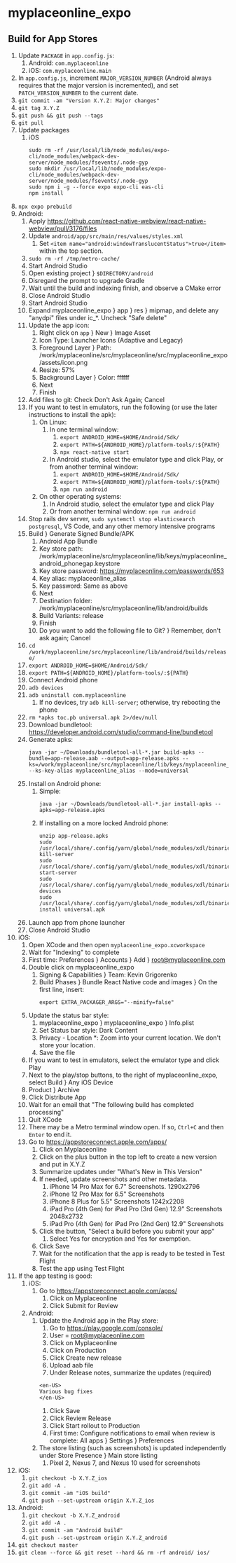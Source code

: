 # myplaceonline_expo

## Build for App Stores

1. Update `PACKAGE` in `app.config.js`:
    1. Android: `com.myplaceonline`
    1. iOS: `com.myplaceonline.main`
1. In `app.config.js`, increment `MAJOR_VERSION_NUMBER` (Android always requires that the major version is incremented), and set `PATCH_VERSION_NUMBER` to the current date.
1. `git commit -am "Version X.Y.Z: Major changes"`
1. `git tag X.Y.Z`
1. `git push && git push --tags`
1. `git pull`
1. Update packages
    1. iOS
       ```
       sudo rm -rf /usr/local/lib/node_modules/expo-cli/node_modules/webpack-dev-server/node_modules/fsevents/.node-gyp
       sudo mkdir /usr/local/lib/node_modules/expo-cli/node_modules/webpack-dev-server/node_modules/fsevents/.node-gyp
       sudo npm i -g --force expo expo-cli eas-cli
       npm install
       ```
1. `npx expo prebuild`
1. Android:
    1. Apply <https://github.com/react-native-webview/react-native-webview/pull/3176/files>
    1. Update `android/app/src/main/res/values/styles.xml`
        1. Set `<item name="android:windowTranslucentStatus">true</item>` within the top section.
    1. `sudo rm -rf /tmp/metro-cache/`
    1. Start Android Studio
    1. Open existing project } `$DIRECTORY/android`
    1. Disregard the prompt to upgrade Gradle
    1. Wait until the build and indexing finish, and observe a CMake error
    1. Close Android Studio
    1. Start Android Studio
    1. Expand myplaceonline_expo } app } res } mipmap, and delete any "anydpi" files under ic_*. Uncheck "Safe delete"
    1. Update the app icon:
        1. Right click on `app` } New } Image Asset
        1. Icon Type: Launcher Icons (Adaptive and Legacy)
        1. Foreground Layer } Path: /work/myplaceonline/src/myplaceonline/src/myplaceonline_expo/assets/icon.png
        1. Resize: 57%
        1. Background Layer } Color: ffffff
        1. Next
        1. Finish
    1. Add files to git: Check Don't Ask Again; Cancel
    1. If you want to test in emulators, run the following (or use the later instructions to install the apk):
        1. On Linux:
            1. In one terminal window:
                1. `export ANDROID_HOME=$HOME/Android/Sdk/`
                1. `export PATH=${ANDROID_HOME}/platform-tools/:${PATH}`
                1. `npx react-native start`
            1. In Android studio, select the emulator type and click Play, or from another terminal window:
                1. `export ANDROID_HOME=$HOME/Android/Sdk/`
                1. `export PATH=${ANDROID_HOME}/platform-tools/:${PATH}`
                1. `npm run android`
        1. On other operating systems:
            1. In Android studio, select the emulator type and click Play
            1. Or from another terminal window: `npm run android`
    1. Stop rails dev server, `sudo systemctl stop elasticsearch postgresql`, VS Code, and any other memory intensive programs
    1. Build } Generate Signed Bundle/APK
        1. Android App Bundle
        1. Key store path: /work/myplaceonline/src/myplaceonline/lib/keys/myplaceonline_android_phonegap.keystore
        1. Key store password: https://myplaceonline.com/passwords/653
        1. Key alias: myplaceonline_alias
        1. Key password: Same as above
        1. Next
        1. Destination folder: /work/myplaceonline/src/myplaceonline/lib/android/builds
        1. Build Variants: release
        1. Finish
        1. Do you want to add the following file to Git? } Remember, don't ask again; Cancel
    1. `cd /work/myplaceonline/src/myplaceonline/lib/android/builds/release/`
    1. `export ANDROID_HOME=$HOME/Android/Sdk/`
    1. `export PATH=${ANDROID_HOME}/platform-tools/:${PATH}`
    1. Connect Android phone
    1. `adb devices`
    1. `adb uninstall com.myplaceonline`
        1. If no devices, try `adb kill-server`; otherwise, try rebooting the phone
    1. `rm *apks toc.pb universal.apk 2>/dev/null`
    1. Download bundletool: https://developer.android.com/studio/command-line/bundletool
    1. Generate apks:
       ```
       java -jar ~/Downloads/bundletool-all-*.jar build-apks --bundle=app-release.aab --output=app-release.apks --ks=/work/myplaceonline/src/myplaceonline/lib/keys/myplaceonline_android_phonegap.keystore --ks-key-alias myplaceonline_alias --mode=universal
       ```
    1. Install on Android phone:
        1. Simple:
           ```
           java -jar ~/Downloads/bundletool-all-*.jar install-apks --apks=app-release.apks
           ```
        1. If installing on a more locked Android phone:
           ```
           unzip app-release.apks
           sudo /usr/local/share/.config/yarn/global/node_modules/xdl/binaries/linux/adb/adb kill-server
           sudo /usr/local/share/.config/yarn/global/node_modules/xdl/binaries/linux/adb/adb start-server
           sudo /usr/local/share/.config/yarn/global/node_modules/xdl/binaries/linux/adb/adb devices
           sudo /usr/local/share/.config/yarn/global/node_modules/xdl/binaries/linux/adb/adb install universal.apk
           ```
    1. Launch app from phone launcher
    1. Close Android Studio
1. iOS:
    1. Open XCode and then open `myplaceonline_expo.xcworkspace`
    1. Wait for "Indexing" to complete
    1. First time: Preferences } Accounts } Add } root@myplaceonline.com
    1. Double click on myplaceonline_expo
        1. Signing & Capabilities } Team: Kevin Grigorenko
        1. Build Phases } Bundle React Native code and images } On the first line, insert:
           ```
           export EXTRA_PACKAGER_ARGS="--minify=false"
           ```
    1. Update the status bar style:
        1. myplaceonline_expo } myplaceonline_expo } Info.plist
        1. Set Status bar style: Dark Content
        1. Privacy - Location *: Zoom into your current location. We don't store your location.
        1. Save the file
    1. If you want to test in emulators, select the emulator type and click Play
    1. Next to the play/stop buttons, to the right of myplaceonline_expo, select Build } Any iOS Device
    1. Product } Archive
    1. Click Distribute App
    1. Wait for an email that "The following build has completed processing"
    1. Quit XCode
    1. There may be a Metro terminal window open. If so, `Ctrl+C` and then `Enter` to end it.
    1. Go to https://appstoreconnect.apple.com/apps/
        1. Click on Myplaceonline
        1. Click on the plus button in the top left to create a new version and put in X.Y.Z
        1. Summarize updates under "What's New in This Version"
        1. If needed, update screenshots and other metadata.
            1. iPhone 14 Pro Max for 6.7" Screenshots. 1290x2796
            1. iPhone 12 Pro Max for 6.5" Screenshots
            1. iPhone 8 Plus for 5.5" Screenshots 1242x2208
            1. iPad Pro (4th Gen) for iPad Pro (3rd Gen) 12.9" Screenshots 2048x2732
            1. iPad Pro (4th Gen) for iPad Pro (2nd Gen) 12.9" Screenshots
        1. Click the button, "Select a build before you submit your app"
            1. Select Yes for encryption and Yes for exemption.
        1. Click Save
        1. Wait for the notification that the app is ready to be tested in Test Flight
        1. Test the app using Test Flight
1. If the app testing is good:
    1. iOS:
        1. Go to https://appstoreconnect.apple.com/apps/
            1. Click on Myplaceonline
            1. Click Submit for Review
    1. Android:
        1. Update the Android app in the Play store:
            1. Go to <https://play.google.com/console/>
            1. User = root@myplaceonline.com
            1. Click on Myplaceonline
            1. Click on Production
            1. Click Create new release
            1. Upload aab file
            1. Under Release notes, summarize the updates (required)
            ```
            <en-US>
            Various bug fixes
            </en-US>
            ```
            1. Click Save
            1. Click Review Release
            1. Click Start rollout to Production
            1. First time: Configure notifications to email when review is complete: All apps } Settings } Preferences
        1. The store listing (such as screenshots) is updated independently under Store Presence } Main store listing
            1. Pixel 2, Nexus 7, and Nexus 10 used for screenshots
1. iOS:
    1. `git checkout -b X.Y.Z_ios`
    1. `git add -A .`
    1. `git commit -am "iOS build"`
    1. `git push --set-upstream origin X.Y.Z_ios`
1. Android:
    1. `git checkout -b X.Y.Z_android`
    1. `git add -A .`
    1. `git commit -am "Android build"`
    1. `git push --set-upstream origin X.Y.Z_android`
1. `git checkout master`
1. `git clean --force && git reset --hard && rm -rf android/ ios/`
